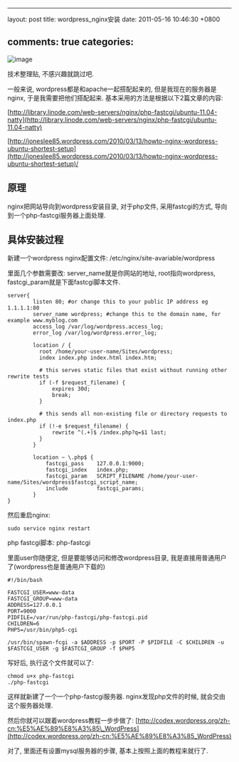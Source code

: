 
---
layout: post
title: wordpress_nginx安装
date: 2011-05-16 10:46:30 +0800

comments: true
categories: 
---

![image](http://smallbiztechnology.com/wp-content/uploads/2011/05/wordpress-logo-stacked-rgb.png)

技术整理贴, 不感兴趣就跳过吧.

一般来说, wordpress都是和apache一起搭配起来的,
但是我现在的服务器是nginx, 于是我需要把他们搭配起来.
基本采用的方法是根据以下2篇文章的内容:

[http://library.linode.com/web-servers/nginx/php-fastcgi/ubuntu-11.04-natty](http://library.linode.com/web-servers/nginx/php-fastcgi/ubuntu-11.04-natty)

[http://joneslee85.wordpress.com/2010/03/13/howto-nginx-wordpress-ubuntu-shortest-setup](http://joneslee85.wordpress.com/2010/03/13/howto-nginx-wordpress-ubuntu-shortest-setup)/

原理
------------------------------

nginx把网站导向到wordpress安装目录, 对于php文件, 采用fastcgi的方式,
导向到一个php-fastcgi服务器上面处理.

具体安装过程
------------------------------

新建一个wordpress nginx配置文件: /etc/nginx/site-avariable/wordpress

里面几个参数需要改: server\_name就是你网站的地址, root指向wordpress,
fastcgi\_param就是下面fastcgi脚本文件.

    server{
            listen 80; #or change this to your public IP address eg 1.1.1.1:80
            server_name wordpress; #change this to the domain name, for example www.myblog.com
            access_log /var/log/wordpress.access_log;
            error_log /var/log/wordpress.error_log;

            location / {
              root /home/your-user-name/Sites/wordpress;
              index index.php index.html index.htm;

              # this serves static files that exist without running other rewrite tests
              if (-f $request_filename) {
                  expires 30d;
                  break;
              }

              # this sends all non-existing file or directory requests to index.php
              if (!-e $request_filename) {
                  rewrite ^(.+)$ /index.php?q=$1 last;
              }
            }

            location ~ \.php$ {
                fastcgi_pass    127.0.0.1:9000;
                fastcgi_index   index.php;
                fastcgi_param   SCRIPT_FILENAME /home/your-user-name/Sites/wordpress$fastcgi_script_name;
                include         fastcgi_params;
            }
    }

然后重启nginx:

    sudo service nginx restart

php fastcgi脚本: php-fastcgi

里面user你随便定, 但是要能够访问和修改wordpress目录,
我是直接用普通用户了(wordpress也是普通用户下载的)

    #!/bin/bash

    FASTCGI_USER=www-data
    FASTCGI_GROUP=www-data
    ADDRESS=127.0.0.1
    PORT=9000
    PIDFILE=/var/run/php-fastcgi/php-fastcgi.pid
    CHILDREN=6
    PHP5=/usr/bin/php5-cgi

    /usr/bin/spawn-fcgi -a $ADDRESS -p $PORT -P $PIDFILE -C $CHILDREN -u $FASTCGI_USER -g $FASTCGI_GROUP -f $PHP5

写好后, 执行这个文件就可以了:

    chmod u+x php-fastcgi
    ./php-fastcgi

这样就新建了一个一个php-fastcgi服务器. nginx发现php文件的时候,
就会交由这个服务器处理.

然后你就可以跟着wordpress教程一步步做了:
[http://codex.wordpress.org/zh-cn:%E5%AE%89%E8%A3%85\_WordPress](http://codex.wordpress.org/zh-cn:%E5%AE%89%E8%A3%85_WordPress)

对了, 里面还有设置mysql服务器的步骤, 基本上按照上面的教程来就行了.
